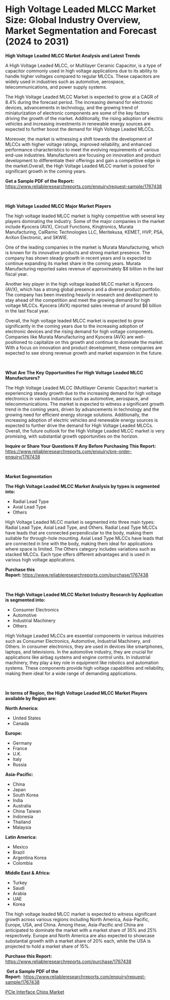 <p><h1>High Voltage Leaded MLCC Market Size: Global Industry Overview, Market Segmentation and Forecast (2024 to 2031)</h1></p><p><strong>High Voltage Leaded MLCC Market Analysis and Latest Trends</strong></p>
<p><p>A High Voltage Leaded MLCC, or Multilayer Ceramic Capacitor, is a type of capacitor commonly used in high voltage applications due to its ability to handle higher voltages compared to regular MLCCs. These capacitors are widely used in industries such as automotive, aerospace, telecommunications, and power supply systems.</p><p>The High Voltage Leaded MLCC Market is expected to grow at a CAGR of 8.4% during the forecast period. The increasing demand for electronic devices, advancements in technology, and the growing trend of miniaturization of electronic components are some of the key factors driving the growth of the market. Additionally, the rising adoption of electric vehicles and increasing investments in renewable energy sources are expected to further boost the demand for High Voltage Leaded MLCCs.</p><p>Moreover, the market is witnessing a shift towards the development of MLCCs with higher voltage ratings, improved reliability, and enhanced performance characteristics to meet the evolving requirements of various end-use industries. Manufacturers are focusing on innovation and product development to differentiate their offerings and gain a competitive edge in the market.Overall, the High Voltage Leaded MLCC market is poised for significant growth in the coming years.</p></p>
<p><strong>Get a Sample PDF of the Report:&nbsp;</strong> <a href="https://www.reliableresearchreports.com/enquiry/request-sample/1767438">https://www.reliableresearchreports.com/enquiry/request-sample/1767438</a></p>
<p>&nbsp;</p>
<p><strong>High Voltage Leaded MLCC Major Market Players</strong></p>
<p><p>The high voltage leaded MLCC market is highly competitive with several key players dominating the industry. Some of the major companies in the market include Kyocera (AVX), Circuit Functions, Kingtronics, Murata Manufacturing, CalRamic Technologies LLC, Meritekusa, KEMET, HVP, PSA, AnXon Electronic, and SKWIE.</p><p>One of the leading companies in the market is Murata Manufacturing, which is known for its innovative products and strong market presence. The company has shown steady growth in recent years and is expected to continue expanding its market share in the coming years. Murata Manufacturing reported sales revenue of approximately $8 billion in the last fiscal year.</p><p>Another key player in the high voltage leaded MLCC market is Kyocera (AVX), which has a strong global presence and a diverse product portfolio. The company has been investing heavily in research and development to stay ahead of the competition and meet the growing demand for high voltage MLCCs. Kyocera (AVX) reported sales revenue of around $6 billion in the last fiscal year.</p><p>Overall, the high voltage leaded MLCC market is expected to grow significantly in the coming years due to the increasing adoption of electronic devices and the rising demand for high voltage components. Companies like Murata Manufacturing and Kyocera (AVX) are well-positioned to capitalize on this growth and continue to dominate the market. With a focus on innovation and product development, these companies are expected to see strong revenue growth and market expansion in the future.</p></p>
<p>&nbsp;</p>
<p><strong>What Are The Key Opportunities For High Voltage Leaded MLCC Manufacturers?</strong></p>
<p><p>The High Voltage Leaded MLCC (Multilayer Ceramic Capacitor) market is experiencing steady growth due to the increasing demand for high voltage electronics in various industries such as automotive, aerospace, and telecommunications. The market is expected to witness a significant growth trend in the coming years, driven by advancements in technology and the growing need for efficient energy storage solutions. Additionally, the increasing adoption of electric vehicles and renewable energy sources is expected to further drive the demand for High Voltage Leaded MLCCs. Overall, the future outlook for the High Voltage Leaded MLCC market is very promising, with substantial growth opportunities on the horizon.</p></p>
<p><strong>Inquire or Share Your Questions If Any Before Purchasing This Report:</strong> <a href="https://www.reliableresearchreports.com/enquiry/pre-order-enquiry/1767438">https://www.reliableresearchreports.com/enquiry/pre-order-enquiry/1767438</a></p>
<p>&nbsp;</p>
<p><strong>Market Segmentation</strong></p>
<p><strong>The High Voltage Leaded MLCC Market Analysis by types is segmented into:</strong></p>
<p><ul><li>Radial Lead Type</li><li>Axial Lead Type</li><li>Others</li></ul></p>
<p><p>High Voltage Leaded MLCC market is segmented into three main types: Radial Lead Type, Axial Lead Type, and Others. Radial Lead Type MLCCs have leads that are connected perpendicular to the body, making them suitable for through-hole mounting. Axial Lead Type MLCCs have leads that are connected in line with the body, making them ideal for applications where space is limited. The Others category includes variations such as stacked MLCCs. Each type offers different advantages and is used in various high voltage applications.</p></p>
<p><strong>Purchase this Report:&nbsp;</strong><a href="https://www.reliableresearchreports.com/purchase/1767438">https://www.reliableresearchreports.com/purchase/1767438</a></p>
<p>&nbsp;</p>
<p><strong>The High Voltage Leaded MLCC Market Industry Research by Application is segmented into:</strong></p>
<p><ul><li>Consumer Electronics</li><li>Automotive</li><li>Industrial Machinery</li><li>Others</li></ul></p>
<p><p>High Voltage Leaded MLCCs are essential components in various industries such as Consumer Electronics, Automotive, Industrial Machinery, and Others. In consumer electronics, they are used in devices like smartphones, laptops, and televisions. In the automotive industry, they are crucial for applications like airbag systems and engine control units. In industrial machinery, they play a key role in equipment like robotics and automation systems. These components provide high voltage capabilities and reliability, making them ideal for a wide range of demanding applications.</p></p>
<p>&nbsp;</p>
<p><strong>In terms of Region, the High Voltage Leaded MLCC Market Players available by Region are:</strong></p>
<p>
    <p> <strong> North America: </strong>
        <ul>
            <li>United States</li>
            <li>Canada</li>
        </ul>
        </p> 
    <p> <strong> Europe: </strong>
        <ul>
            <li>Germany</li>
            <li>France</li>
            <li>U.K.</li>
            <li>Italy</li>
            <li>Russia</li>
        </ul>
        </p> 
    <p> <strong> Asia-Pacific: </strong>
        <ul>
            <li>China</li>
            <li>Japan</li>
            <li>South Korea</li>
            <li>India</li>
            <li>Australia</li>
            <li>China Taiwan</li>
            <li>Indonesia</li>
            <li>Thailand</li>
            <li>Malaysia</li>
        </ul>
        </p> 
    <p> <strong> Latin America: </strong>
        <ul>
            <li>Mexico</li>
            <li>Brazil</li>
            <li>Argentina Korea</li>
            <li>Colombia</li>
        </ul>
        </p> 
    <p> <strong> Middle East & Africa: </strong>
        <ul>
            <li>Turkey</li>
            <li>Saudi</li>
            <li>Arabia</li>
            <li>UAE</li>
            <li>Korea</li>
        </ul>
    </p>
    </p>
<p><p>The high voltage leaded MLCC market is expected to witness significant growth across various regions including North America, Asia-Pacific, Europe, USA, and China. Among these, Asia-Pacific and China are anticipated to dominate the market with a market share of 35% and 25% respectively. Europe and North America are also expected to showcase substantial growth with a market share of 20% each, while the USA is projected to hold a market share of 15%.</p></p>
<p><strong>Purchase this Report: </strong><a href="https://www.reliableresearchreports.com/purchase/1767438">https://www.reliableresearchreports.com/purchase/1767438</a></p>
<p>&nbsp;<strong>Get a Sample PDF of the Report:&nbsp;&nbsp;</strong><a href="https://www.reliableresearchreports.com/enquiry/request-sample/1767438">https://www.reliableresearchreports.com/enquiry/request-sample/1767438</a></p>
<p><strong></strong></p>
<p><p><a href="https://github.com/pizolina/Market-Research-Report-List-3/blob/main/pcie-interface-chips-market.md">PCIe Interface Chips Market</a></p></p>